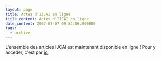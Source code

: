 ```yaml
---
layout: page
title: Actes d'IJCAI en ligne
title_content: Actes d'IJCAI en ligne
date_content: 2007-07-07 09:54:06.000000
tags:
  - archive
---
```

L'ensemble des articles IJCAI est maintenant disponible en ligne ! Pour y
accèder, c'est par [ici](http://www.ijcai.org/proceedings07.php)

